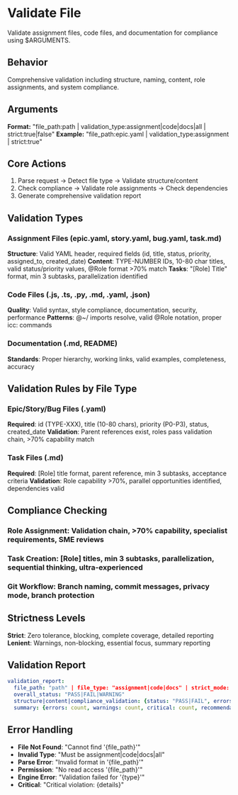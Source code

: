 # Validate File

Validate assignment files, code files, and documentation for compliance using $ARGUMENTS.

## Behavior
Comprehensive validation including structure, naming, content, role assignments, and system compliance.

## Arguments
**Format:** "file_path:path | validation_type:assignment|code|docs|all | strict:true|false"
**Example:** "file_path:epic.yaml | validation_type:assignment | strict:true"

## Core Actions
1. Parse request → Detect file type → Validate structure/content
2. Check compliance → Validate role assignments → Check dependencies
3. Generate comprehensive validation report

## Validation Types

### Assignment Files (epic.yaml, story.yaml, bug.yaml, task.md)
**Structure**: Valid YAML header, required fields (id, title, status, priority, assigned_to, created_date)
**Content**: TYPE-NUMBER IDs, 10-80 char titles, valid status/priority values, @Role format >70% match
**Tasks**: "[Role] Title" format, min 3 subtasks, parallelization identified

### Code Files (.js, .ts, .py, .md, .yaml, .json)  
**Quality**: Valid syntax, style compliance, documentation, security, performance
**Patterns**: @~/ imports resolve, valid @Role notation, proper icc: commands

### Documentation (.md, README)
**Standards**: Proper hierarchy, working links, valid examples, completeness, accuracy

## Validation Rules by File Type

### Epic/Story/Bug Files (.yaml)
**Required**: id (TYPE-XXX), title (10-80 chars), priority (P0-P3), status, created_date
**Validation**: Parent references exist, roles pass validation chain, >70% capability match

### Task Files (.md)
**Required**: [Role] title format, parent reference, min 3 subtasks, acceptance criteria
**Validation**: Role capability >70%, parallel opportunities identified, dependencies valid

## Compliance Checking

### Role Assignment: Validation chain, >70% capability, specialist requirements, SME reviews
### Task Creation: [Role] titles, min 3 subtasks, parallelization, sequential thinking, ultra-experienced
### Git Workflow: Branch naming, commit messages, privacy mode, branch protection

## Strictness Levels
**Strict**: Zero tolerance, blocking, complete coverage, detailed reporting
**Lenient**: Warnings, non-blocking, essential focus, summary reporting

## Validation Report
```yaml
validation_report:
  file_path: "path" | file_type: "assignment|code|docs" | strict_mode: true|false
  overall_status: "PASS|FAIL|WARNING"
  structure|content|compliance_validation: {status: "PASS|FAIL", errors: [], warnings: []}
  summary: {errors: count, warnings: count, critical: count, recommendations: []}
```

## Error Handling
- **File Not Found**: "Cannot find '{file_path}'"
- **Invalid Type**: "Must be assignment|code|docs|all"  
- **Parse Error**: "Invalid format in '{file_path}'"
- **Permission**: "No read access '{file_path}'"
- **Engine Error**: "Validation failed for '{type}'"
- **Critical**: "Critical violation: {details}"
